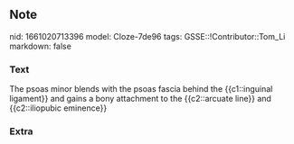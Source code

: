 ## Note
nid: 1661020713396
model: Cloze-7de96
tags: GSSE::!Contributor::Tom_Li
markdown: false

### Text
<div>
  The psoas minor blends with the psoas fascia behind the
  {{c1::inguinal ligament}} and gains a bony attachment to the
  {{c2::arcuate line}} and {{c2::iliopubic eminence}}
</div>

### Extra

